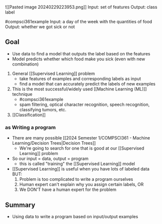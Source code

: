 ![[Pasted image 20240229223953.png]]
Input: set of features
Output: class label

#compsci361example 
Input: a day of the week with the quantities of food
Output: whether we got sick or not

## Goal
- Use data to find a model that outputs the label based on the features
- Model predicts whether which food make you sick (even with new combination)

1. General [[Supervised Learning]] problem
	- take features of examples and corresponding labels as input
	- find a model that can accurately predict the labels of new examples
2. This is the most successful/widely used [[Machine Learning (ML)]] technique
	- #compsci361example 
	- spam filtering, optical character recognition, speech recognition, classifying tumors, etc.
3. [[Classification]]

### as Writing a program
- There are many possible [[2024 Semester 1/COMPSCI361 - Machine Learning/Decision Trees|Decision Trees]] 
	- We're going to search for one that is good at our [[Supervised Learning]] problem
- So our input = data, output = program
	- this is called "training" the [[Supervised Learning]] model
- [[Supervised Learning]] is useful when you have lots of labeled data BUT:
	1. Problem is too complicated to write a program ourselves
	2. Human expert can't explain why you assign certain labels, OR 
	3. We DON'T have a human expert for the problem

## Summary
- Using data to write a program based on input/output examples